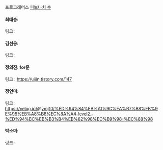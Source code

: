 프로그래머스 [피보나치 수](https://school.programmers.co.kr/learn/courses/30/lessons/12945)<br>

#### 최태승: 
링크 : 

#### 김선웅: 
링크 : 

#### 정의진: for문
링크 : https://uijin.tistory.com/147

#### 정연미: 
링크 : https://velog.io/@ymj10/%ED%94%84%EB%A1%9C%EA%B7%B8%EB%9E%98%EB%A8%B8%EC%8A%A4-level2.-%ED%94%BC%EB%B3%B4%EB%82%98%EC%B9%98-%EC%88%98

#### 박소미: 
링크 : 
